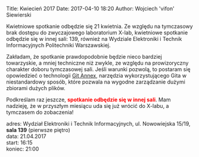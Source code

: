 Title: Kwiecień 2017
Date: 2017-04-10 18:20
Author: Wojciech 'vifon' Siewierski

Kwietniowe spotkanie odbędzie się 21 kwietnia. Ze względu na
tymczasowy brak dostępu do zwyczajowego laboratorium X-lab, kwietniowe
spotkanie odbędzie się w innej sali: 139, również na Wydziale
Elektroniki i Technik Informacyjnych Politechniki Warszawskiej.

Zakładam, że spotkanie prawdopodobnie będzie nieco bardziej
towarzyskie, a mniej techniczne niż zwykle, ze względu na
prowizoryczny charakter doboru tymczasowej sali. Jeśli warunki
pozwolą, to postaram się opowiedzieć o technologii [Git Annex][1],
narzędzia wykorzystującego Gita w niestandardowy sposób, które pozwala
na wygodne zarządzanie dużymi zbiorami dużych plików.

[1]: https://git-annex.branchable.com/

Podkreślam raz jeszcze, <span style="color: red">**spotkanie odbędzie
się w innej sali**</span>. Mam nadzieję, że w przyszłym miesiącu uda
się już wrócić do X-labu, a tymczasem do zobaczenia!

adres: Wydział Elektroniki i Technik Informacyjnych, ul. Nowowiejska 15/19, **sala 139** (pierwsze piętro)  
data: 21.04.2017  
start: 16:15  
koniec: 21:00
